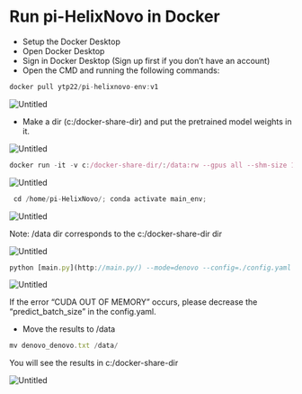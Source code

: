 # Run pi-HelixNovo in Docker

- Setup the Docker Desktop
- Open Docker Desktop
- Sign in Docker Desktop (Sign up first if you don’t have an account)
- Open the CMD and running the following commands:

```jsx
docker pull ytp22/pi-helixnovo-env:v1
```

![Untitled](Run%20pi-HelixNovo%20in%20Docker%205593397d0c914f48b00fe13cfcc4a570/Untitled.png)

- Make a dir (c:/docker-share-dir) and put the pretrained model weights in it.

![Untitled](Run%20pi-HelixNovo%20in%20Docker%205593397d0c914f48b00fe13cfcc4a570/Untitled%201.png)

```jsx
docker run -it -v c:/docker-share-dir/:/data:rw --gpus all --shm-size 15G --name pi-HelixNovo ytp22/pi-helixnovo-env:v1 bash
```

![Untitled](Run%20pi-HelixNovo%20in%20Docker%205593397d0c914f48b00fe13cfcc4a570/Untitled%202.png)

```jsx
 cd /home/pi-HelixNovo/; conda activate main_env;
```

![Untitled](Run%20pi-HelixNovo%20in%20Docker%205593397d0c914f48b00fe13cfcc4a570/Untitled%203.png)

Note: /data dir corresponds to the c:/docker-share-dir dir

![Untitled](Run%20pi-HelixNovo%20in%20Docker%205593397d0c914f48b00fe13cfcc4a570/Untitled%204.png)

```jsx
python [main.py](http://main.py/) --mode=denovo --config=./config.yaml --gpu=0 --output=denovo.log --peak_path=./sample_data/denovo_sample/*.mgf --model=/data/MSV000081142-epoch-5-step-800000.ckpt
```

![Untitled](Run%20pi-HelixNovo%20in%20Docker%205593397d0c914f48b00fe13cfcc4a570/Untitled%205.png)

If the error “CUDA OUT OF MEMORY” occurs, please decrease the “predict_batch_size” in the config.yaml.

- Move the results to /data

```jsx
mv denovo_denovo.txt /data/
```

You will see the results in c:/docker-share-dir

![Untitled](Run%20pi-HelixNovo%20in%20Docker%205593397d0c914f48b00fe13cfcc4a570/Untitled%206.png)
